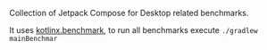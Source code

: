 Collection of Jetpack Compose for Desktop related benchmarks.

It uses [kotlinx.benchmark](https://github.com/Kotlin/kotlinx-benchmark), to run all benchmarks execute `./gradlew mainBenchmar`